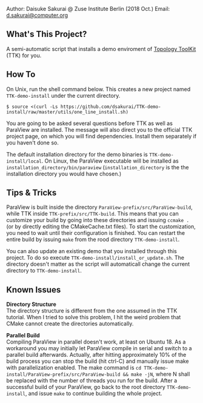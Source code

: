 Author: Daisuke Sakurai @ Zuse Institute Berlin (2018 Oct.)
Email: d.sakurai@computer.org

What's This Project?
--------------------

A semi-automatic script that installs a demo enviroment of [Topology ToolKit](https://topology-tool-kit.github.io/installation.html) (TTK) for you.

How To
------

On Unix, run the shell command below.
This creates a new project named `TTK-demo-install` under the current directory.
~~~
$ source <(curl -Ls https://github.com/dsakurai/TTK-demo-install/raw/master/utils/one_line_install.sh)
~~~

You are going to be asked several questions before TTK as well as ParaView are installed.
The message will also direct you to the official TTK project page, on which you will find dependencies. Install them separately if you haven't done so.

The default installation directory for the demo binaries is `TTK-demo-install/local`.
On Linux, the ParaView executable will be installed as `installation_directory/bin/paraview` (`installation_directory` is the the installation directory you would have chosen.)

Tips & Tricks
-------------
ParaView is built inside the directory `ParaView-prefix/src/ParaView-build`, while TTK inside `TTK-prefix/src/TTK-build`. This means that you can customize your build by going into these directories and issuing `ccmake .` (or by directly editing the CMakeCache.txt files).
To start the customization, you need to wait until their configuration is finished. You can restart the entire build by issuing `make` from the rood directory `TTK-demo-install`.

You can also update an existing demo that you installed through this project.
To do so execute `TTK-demo-install/install_or_update.sh`. The directory doesn't matter as the script will automaticall change the current directory to `TTK-demo-install`.

Known Issues
------------
**Directory Structure**  
The directory structure is different from the one assumed in the TTK tutorial.
When I tried to solve this problem, I hit the weird problem that CMake cannot create the directories automatically.

**Parallel Build**  
Compiling ParaView in parallel doesn't work, at least on Ubuntu 18.
As a workaround you may initially let ParaView compile in serial and switch to a parallel build afterwards. Actually, after hitting approximately 10% of the build process you can stop the build (hit ctrl-C) and manually issue make with parallelization enabled. The make command is `cd TTK-demo-install/ParaView-prefix/src/ParaView-build && make -jN`, where N shall be replaced with the number of threads you run for the build. After a successful build of your ParaView, go back to the root directory `TTK-demo-install`, and issue `make` to continue building the whole project.

